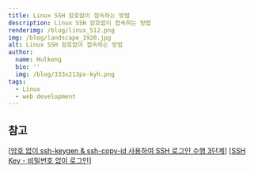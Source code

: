 ```yaml
---
title: Linux SSH 암호없이 접속하는 방법
description: Linux SSH 암호없이 접속하는 방법
renderimg: /blog/linux_512.png
img: /blog/landscape_1920.jpg
alt: Linux SSH 암호없이 접속하는 방법
author:
  name: Hulkong
  bio: ''
  img: /blog/333x213px-kyh.png
tags:
  - Linux
  - web development
---
```


## 참고

[[암호 없이 ssh-keygen & ssh-copy-id 사용하여 SSH 로그인 수행 3단계](https://itzone.tistory.com/694)]
[[SSH Key - 비밀번호 없이 로그인](https://opentutorials.org/module/432/3742)]